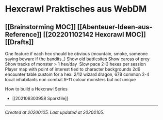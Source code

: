 # Hexcrawl Praktisches aus WebDM
 [[Brainstorming MOC]] [[Abenteuer-Ideen-aus-Reference]] [[202201102142 Hexcrawl MOC]] [[Drafts]] 
---



One feature if each hex should be obvious (mountain, smoke, someone saying beware if the bandits..)
Show old battlesites
Show carcas of prey
Show tracks of monster
\> 1 hex/day  Slow pace 2-3 hexes per session
Player map with point of interest tied to character backgrounds 
2d6 encounter table custom for a hex: 2/12 wizard dragon, 678 common 2-4 local inhabitants non combat 9-11 colour monsters but not unique

How to build a Hexcrawl Series
- [[202109300958 Sparkfile]]

---

_Created at 20200105._
_Last updated at 20200105._




